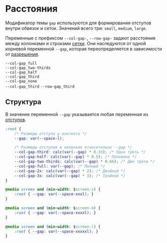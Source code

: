 # Расстояния

Модификатор темы `gap` используются для формирования отступов внутри обвязок и сеток. Значений всего три: `small`, `medium`, `large`.

Переменные с префиксом `--col-gap-`, `--row-gap-` задают расстояния между колонками и строками [сетки](http://whitepaper.tools/doc.html#/layout-inner). Они наследуются от одной корневой переменной `--gap`, которая переопределяется в зависимости от [разрешения](http://whitepaper.tools/doc.html#/theme-breakpoint).

<div class="tpl-grid tpl-grid_s-ratio_1-1 tpl-grid_col-gap_half tpl-grid_row-gap_half decorator decorator_indent-t_xxxl">
	<div class="tpl-grid__fraction">
		<div class="gap">
			<div class="gap__view decorator decorator_indent-b_s"><img src="../../assets/i/col-gap-full.svg" alt="" class="image"></div>
			<code>--col-gap_full</code>
		</div>
	</div>
	<div class="tpl-grid__fraction">
		<div class="gap">
			<div class="gap__view decorator decorator_indent-b_s"><img src="../../assets/i/col-gap-two-thirds.svg" alt="" class="image"></div>
			<code>--col-gap_two-thirds</code>
		</div>
	</div>
	<div class="tpl-grid__fraction">
		<div class="gap">
			<div class="gap__view decorator decorator_indent-b_s"><img src="../../assets/i/col-gap-half.svg" alt="" class="image"></div>
			<code>--col-gap_half</code>
		</div>
	</div>
	<div class="tpl-grid__fraction">
		<div class="gap">
			<div class="gap__view decorator decorator_indent-b_s"><img src="../../assets/i/col-gap-third.svg" alt="" class="image"></div>
			<code>--col-gap_third</code>
		</div>
	</div>
	<div class="tpl-grid__fraction">
		<div class="gap">
			<div class="gap__view decorator decorator_indent-b_s"><img src="../../assets/i/col-gap-none.svg" alt="" class="image"></div>
			<code>--col-gap_none</code>
		</div>
	</div>
	<div class="tpl-grid__fraction">
		<div class="gap">
			<div class="gap__view decorator decorator_indent-b_s"><img src="../../assets/i/col-gap-row-gap.svg" alt="" class="image"></div>
			<code>--col-gap_third</code>
			<code>--row-gap_third</code>
		</div>
	</div>
</div>

## Структура

В значение переменной `--gap` указывается любая переменная из [отступов](http://whitepaper.tools/doc.html#/theme-space).

```css
:root {
	/* Размеры отступа у контента */
	--gap: var(--space-l);

	/* Размеры отступов в колонках относительно --gap */
	--col-gap-third: calc(var(--gap) * 0.33); /* Одна треть */
	--col-gap-half: calc(var(--gap) * 0.5); /* Половина */
	--col-gap-two-thirds: calc(var(--gap) * 0.66); /* Две трети */
	--col-gap-full: var(--gap); /* Полный */
	--col-gap-2x: calc(var(--gap) * 2); /* Двойной */
	--col-gap-3x: calc(var(--gap) * 3); /* Тройной */
}

@media screen and (min-width: $screen-s) {
	:root { --gap: var(--space-xxxl); }
}

@media screen and (min-width: $screen-m) {
	:root { --gap: var(--space-xxxxl); }
}

@media screen and (min-width: $screen-l) {
	:root { --gap: var(--space-xxxxxl); }
}
```
